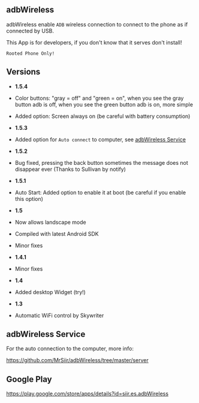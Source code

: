 adbWireless
----------
adbWireless enable `ADB` wireless connection to connect to the phone as if connected by USB.

This App is for developers, if you don't know that it serves don't install!

`Rooted Phone Only!`

Versions
----------
* **1.5.4**
 * Color buttons: "gray = off" and "green = on", when you see the gray button adb is off, when you see the green button adb is on, more simple
 * Added option: Screen always on (be careful with battery consumption)
 
* **1.5.3**
 * Added option for `Auto connect` to computer, see [adbWireless Service](https://github.com/MrSiir/adbWireless#adbwireless-service)

* **1.5.2**
 * Bug fixed, pressing the back button sometimes the message does not disappear ever (Thanks to Sullivan by notify)

* **1.5.1**
 * Auto Start: Added option to enable it at boot (be careful if you enable this option)

* **1.5**
 * Now allows landscape mode
 * Compiled with latest Android SDK
 * Minor fixes

* **1.4.1**
 * Minor fixes

* **1.4**
 * Added desktop Widget (try!)

* **1.3**
 * Automatic WiFi control by Skywriter


adbWireless Service
----------
For the auto connection to the computer, more info:

https://github.com/MrSiir/adbWireless/tree/master/server



Google Play
----------
https://play.google.com/store/apps/details?id=siir.es.adbWireless

